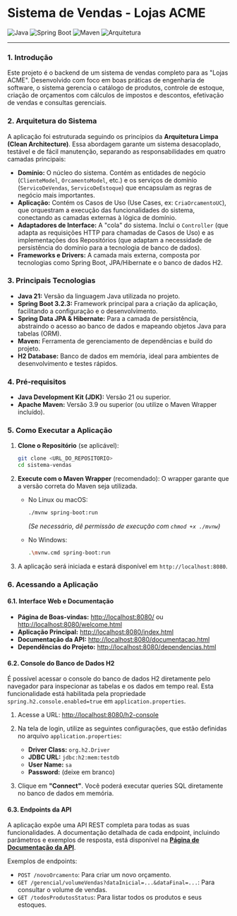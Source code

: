 # Sistema de Vendas - Lojas ACME

![Java](https://img.shields.io/badge/java-21-blue.svg)
![Spring Boot](https://img.shields.io/badge/Spring%20Boot-3.2.3-brightgreen.svg)
![Maven](https://img.shields.io/badge/build-maven-red.svg)
![Arquitetura](https://img.shields.io/badge/arquitetura-Clean-informational.svg)

---

### 1. Introdução

Este projeto é o backend de um sistema de vendas completo para as "Lojas ACME". Desenvolvido com foco em boas práticas de engenharia de software, o sistema gerencia o catálogo de produtos, controle de estoque, criação de orçamentos com cálculos de impostos e descontos, efetivação de vendas e consultas gerenciais.

### 2. Arquitetura do Sistema

A aplicação foi estruturada seguindo os princípios da **Arquitetura Limpa (Clean Architecture)**. Essa abordagem garante um sistema desacoplado, testável e de fácil manutenção, separando as responsabilidades em quatro camadas principais:

-   **Domínio:** O núcleo do sistema. Contém as entidades de negócio (`ClienteModel`, `OrcamentoModel`, etc.) e os serviços de domínio (`ServicoDeVendas`, `ServicoDeEstoque`) que encapsulam as regras de negócio mais importantes.
-   **Aplicação:** Contém os Casos de Uso (Use Cases, ex: `CriaOrcamentoUC`), que orquestram a execução das funcionalidades do sistema, conectando as camadas externas à lógica de domínio.
-   **Adaptadores de Interface:** A "cola" do sistema. Inclui o `Controller` (que adapta as requisições HTTP para chamadas de Casos de Uso) e as implementações dos Repositórios (que adaptam a necessidade de persistência do domínio para a tecnologia de banco de dados).
-   **Frameworks e Drivers:** A camada mais externa, composta por tecnologias como Spring Boot, JPA/Hibernate e o banco de dados H2.

### 3. Principais Tecnologias

-   **Java 21:** Versão da linguagem Java utilizada no projeto.
-   **Spring Boot 3.2.3:** Framework principal para a criação da aplicação, facilitando a configuração e o desenvolvimento.
-   **Spring Data JPA & Hibernate:** Para a camada de persistência, abstraindo o acesso ao banco de dados e mapeando objetos Java para tabelas (ORM).
-   **Maven:** Ferramenta de gerenciamento de dependências e build do projeto.
-   **H2 Database:** Banco de dados em memória, ideal para ambientes de desenvolvimento e testes rápidos.

### 4. Pré-requisitos

-   **Java Development Kit (JDK):** Versão 21 ou superior.
-   **Apache Maven:** Versão 3.9 ou superior (ou utilize o Maven Wrapper incluído).

### 5. Como Executar a Aplicação

1.  **Clone o Repositório** (se aplicável):
    ```bash
    git clone <URL_DO_REPOSITORIO>
    cd sistema-vendas
    ```

2.  **Execute com o Maven Wrapper** (recomendado):
    O wrapper garante que a versão correta do Maven seja utilizada.

    -   No Linux ou macOS:
        ```bash
        ./mvnw spring-boot:run
        ```
        *(Se necessário, dê permissão de execução com `chmod +x ./mvnw`)*

    -   No Windows:
        ```bash
        .\mvnw.cmd spring-boot:run
        ```

3.  A aplicação será iniciada e estará disponível em `http://localhost:8080`.

### 6. Acessando a Aplicação

#### 6.1. Interface Web e Documentação

-   **Página de Boas-vindas:** [http://localhost:8080/](http://localhost:8080/) ou [http://localhost:8080/welcome.html](http://localhost:8080/welcome.html)
-   **Aplicação Principal:** [http://localhost:8080/index.html](http://localhost:8080/index.html)
-   **Documentação da API:** [http://localhost:8080/documentacao.html](http://localhost:8080/documentacao.html)
-   **Dependências do Projeto:** [http://localhost:8080/dependencias.html](http://localhost:8080/dependencias.html)

#### 6.2. Console do Banco de Dados H2

É possível acessar o console do banco de dados H2 diretamente pelo navegador para inspecionar as tabelas e os dados em tempo real. Esta funcionalidade está habilitada pela propriedade `spring.h2.console.enabled=true` em `application.properties`.

1.  Acesse a URL: [http://localhost:8080/h2-console](http://localhost:8080/h2-console)

2.  Na tela de login, utilize as seguintes configurações, que estão definidas no arquivo `application.properties`:
    -   **Driver Class:** `org.h2.Driver`
    -   **JDBC URL:** `jdbc:h2:mem:testdb`
    -   **User Name:** `sa`
    -   **Password:** (deixe em branco)

3.  Clique em **"Connect"**. Você poderá executar queries SQL diretamente no banco de dados em memória.

#### 6.3. Endpoints da API

A aplicação expõe uma API REST completa para todas as suas funcionalidades. A documentação detalhada de cada endpoint, incluindo parâmetros e exemplos de resposta, está disponível na **[Página de Documentação da API](http://localhost:8080/documentacao.html)**.

Exemplos de endpoints:
-   `POST /novoOrcamento`: Para criar um novo orçamento.
-   `GET /gerencial/volumeVendas?dataInicial=...&dataFinal=...`: Para consultar o volume de vendas.
-   `GET /todosProdutosStatus`: Para listar todos os produtos e seus estoques.